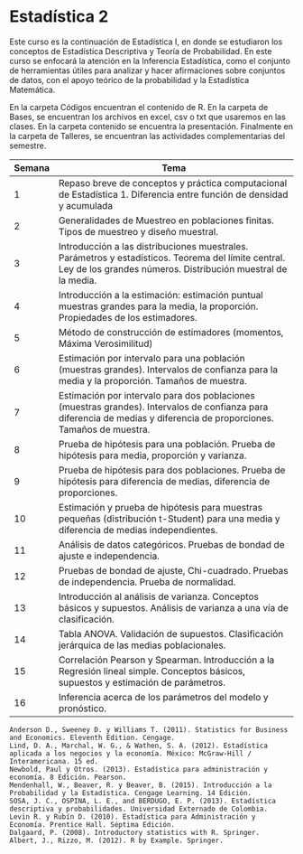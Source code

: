 # Estadística 2





Este curso es la continuación de Estadística I, en donde se estudiaron los conceptos de Estadística Descriptiva y Teoría de Probabilidad. En este curso se enfocará la atención en la Inferencia Estadística, como el conjunto de herramientas útiles para analizar y hacer afirmaciones sobre conjuntos de datos, con el apoyo teórico de la probabilidad y la Estadística Matemática.

En la carpeta Códigos encuentran el contenido de R. En la carpeta de Bases, se encuentran los archivos en excel, csv o txt que usaremos en las clases. En la carpeta contenido se encuentra la presentación. Finalmente en la carpeta de Talleres, se encuentran las actividades complementarias del semestre.




| Semana | Tema |
| --- | --- |
| 1| Repaso breve de conceptos y práctica computacional de Estadística 1. Diferencia entre función de densidad y acumulada|
| 2 | Generalidades de Muestreo en poblaciones finitas. Tipos de muestreo y diseño muestral. |
| 3| Introducción a las distribuciones muestrales. Parámetros y estadísticos. Teorema del límite central. Ley de los grandes números. Distribución muestral de la media. |
| 4 | Introducción a la estimación: estimación puntual muestras grandes para la media, la proporción. Propiedades de los estimadores.|
| 5|Método de construcción de estimadores (momentos, Máxima Verosimilitud)|
| 6 |Estimación por intervalo para una población (muestras grandes). Intervalos de confianza para la media y la proporción. Tamaños de muestra.|
| 7|Estimación por intervalo para dos poblaciones (muestras grandes). Intervalos de confianza para diferencia de medias y diferencia de proporciones. Tamaños de muestra. |
| 8 |Prueba de hipótesis para una población. Prueba de hipótesis para media, proporción y varianza.|
| 9| Prueba de hipótesis para dos poblaciones. Prueba de hipótesis para diferencia de medias, diferencia de proporciones.|
| 10 |Estimación y prueba de hipótesis para muestras pequeñas (distribución t-Student) para una media y diferencia de medias independientes.|
| 11 |Análisis de datos categóricos. Pruebas de bondad de ajuste e independencia.|
| 12 |Pruebas de bondad de ajuste, Chi-cuadrado. Pruebas de independencia. Prueba de normalidad.|
| 13 |Introducción al análisis de varianza. Conceptos básicos y supuestos. Análisis de varianza a una vía de clasificación.|
| 14 |Tabla ANOVA. Validación de supuestos. Clasificación jerárquica de las medias poblacionales.|
| 15 |Correlación Pearson y Spearman. Introducción a la Regresión lineal simple. Conceptos básicos, supuestos y estimación de parámetros.|
| 16 |Inferencia acerca de los parámetros del modelo y pronóstico.|


 	Anderson D., Sweeney D. y Williams T. (2011). Statistics for Business and Economics. Eleventh Edition. Cengage.
 	Lind, D. A., Marchal, W. G., & Wathen, S. A. (2012). Estadística aplicada a los negocios y la economía. México: McGraw-Hill / Interamericana. 15 ed.
 	Newbold, Paul y Otros. (2013). Estadística para administración y economía. 8 Edición. Pearson.
 	Mendenhall, W., Beaver, R. y Beaver, B. (2015). Introducción a la Probabilidad y la Estadística. Cengage Learning. 14 Edición.
 	SOSA, J. C., OSPINA, L. E., and BERDUGO, E. P. (2013). Estadística descriptiva y probabilidades. Universidad Externado de Colombia.
 	Levin R. y Rubín D. (2010). Estadística para Administración y Economía. Prentice Hall. Séptima Edición.
 	Dalgaard, P. (2008). Introductory statistics with R. Springer.
 	Albert, J., Rizzo, M. (2012). R by Example. Springer.

